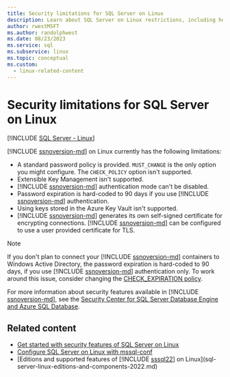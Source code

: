 ```yaml
---
title: Security limitations for SQL Server on Linux
description: Learn about SQL Server on Linux restrictions, including how using keys stored in Azure Key Vault and extensible Key Management aren't supported.
author: rwestMSFT
ms.author: randolphwest
ms.date: 08/23/2023
ms.service: sql
ms.subservice: linux
ms.topic: conceptual
ms.custom:
  - linux-related-content
---
```

# Security limitations for SQL Server on Linux

[!INCLUDE [SQL Server - Linux](../includes/applies-to-version/sql-linux.md)]

[!INCLUDE [ssnoversion-md](../includes/ssnoversion-md.md)] on Linux currently has the following limitations:

- A standard password policy is provided. `MUST_CHANGE` is the only option you might configure. The `CHECK_POLICY` option isn't supported.
- Extensible Key Management isn't supported.
- [!INCLUDE [ssnoversion-md](../includes/ssnoversion-md.md)] authentication mode can't be disabled.
- Password expiration is hard-coded to 90 days if you use [!INCLUDE [ssnoversion-md](../includes/ssnoversion-md.md)] authentication.
- Using keys stored in the Azure Key Vault isn't supported.
- [!INCLUDE [ssnoversion-md](../includes/ssnoversion-md.md)] generates its own self-signed certificate for encrypting connections. [!INCLUDE [ssnoversion-md](../includes/ssnoversion-md.md)] can be configured to use a user provided certificate for TLS.

> [!NOTE]  
> If you don't plan to connect your [!INCLUDE [ssnoversion-md](../includes/ssnoversion-md.md)] containers to Windows Active Directory, the password expiration is hard-coded to 90 days, if you use [!INCLUDE [ssnoversion-md](../includes/ssnoversion-md.md)] authentication only. To work around this issue, consider changing the [CHECK_EXPIRATION policy](../t-sql/statements/alter-login-transact-sql.md).

For more information about security features available in [!INCLUDE [ssnoversion-md](../includes/ssnoversion-md.md)], see the [Security Center for SQL Server Database Engine and Azure SQL Database](../relational-databases/security/security-center-for-sql-server-database-engine-and-azure-sql-database.md).

## Related content

- [Get started with security features of SQL Server on Linux](sql-server-linux-security-get-started.md)
- [Configure SQL Server on Linux with mssql-conf](sql-server-linux-configure-mssql-conf.md)
- [Editions and supported features of [!INCLUDE [sssql22](../includes/sssql22-md.md)] on Linux](sql-server-linux-editions-and-components-2022.md)
